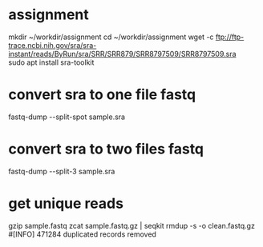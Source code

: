 # assignment
mkdir ~/workdir/assignment
cd ~/workdir/assignment
wget -c ftp://ftp-trace.ncbi.nih.gov/sra/sra-instant/reads/ByRun/sra/SRR/SRR879/SRR8797509/SRR8797509.sra  
 sudo apt install sra-toolkit
 # convert sra to one file fastq
fastq-dump --split-spot sample.sra  
 # convert sra to two files fastq
 fastq-dump --split-3 sample.sra
# get unique reads
gzip sample.fastq
zcat sample.fastq.gz | seqkit rmdup -s -o clean.fastq.gz
#[INFO] 471284 duplicated records removed

 


